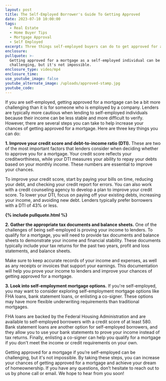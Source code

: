 ```yaml
---
layout: post
title: The Self-Employed Borrower's Guide To Getting Approved
date: 2023-07-10 10:00:00
tags:
  - Real Estate
  - Home Buyer Tips
  - Mortgage Approval
  - Self Employed
excerpt: Three things self-employed buyers can do to get approved for a mortgage.
enclosure:
pullquote: >-
  Getting approved for a mortgage as a self-employed individual can be
  challenging, but it's not impossible.
enclosure_type: video/mp4
enclosure_time:
use_youtube_image: false
youtube_alternate_image: /uploads/approved-stamp.jpg
youtube_code:
---
```

If you are self-employed, getting approved for a mortgage can be a bit more challenging than it is for someone who is employed by a company. Lenders are typically more cautious when lending to self-employed individuals because their income can be less stable and more difficult to verify. However, there are several steps you can take to help increase your chances of getting approved for a mortgage. Here are three key things you can do:&nbsp;

**1\. Improve your credit score and debt-to-income ratio (DTI).** These are two of the most important factors that lenders consider when deciding whether to approve you for a mortgage. Your credit score reflects your creditworthiness, while your DTI measures your ability to repay your debts based on your monthly income. These numbers are essential to improve your chances.

To improve your credit score, start by paying your bills on time, reducing your debt, and checking your credit report for errors. You can also work with a credit counseling agency to develop a plan to improve your credit score. To lower your DTI, focus on paying off your existing debts, increasing your income, and avoiding new debt. Lenders typically prefer borrowers with a DTI of 43% or less.

**{% include pullquote.html %}**

**2\. Gather the appropriate tax documents and balance sheets.** One of the challenges of being self-employed is proving your income to lenders. To qualify for a mortgage, you will need to provide tax documents and balance sheets to demonstrate your income and financial stability. These documents typically include your tax returns for the past two years, profit and loss statements, and balance sheets.

Make sure to keep accurate records of your income and expenses, as well as any receipts or invoices that support your earnings. This documentation will help you prove your income to lenders and improve your chances of getting approved for a mortgage.

**3\. Look into self-employment mortgage options.** If you're self-employed, you may want to consider exploring self-employment mortgage options like FHA loans, bank statement loans, or enlisting a co-signer. These options may have more flexible underwriting requirements than traditional mortgages.

FHA loans are backed by the Federal Housing Administration and are available to self-employed borrowers with a credit score of at least 580. Bank statement loans are another option for self-employed borrowers, and they allow you to use your bank statements to prove your income instead of tax returns. Finally, enlisting a co-signer can help you qualify for a mortgage if you don't meet the income or credit requirements on your own.

Getting approved for a mortgage if you’re self-employed can be challenging, but it's not impossible. By taking these steps, you can increase your chances of getting approved for a mortgage and achieve your dream of homeownership. If you have any questions, don’t hesitate to reach out to us by phone call or email. We hope to hear from you soon!